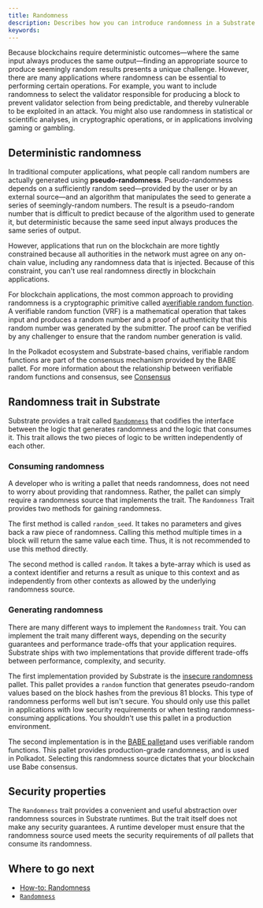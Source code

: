 ```yaml
---
title: Randomness
description: Describes how you can introduce randomness in a Substrate runtime.
keywords:
---
```


Because blockchains require deterministic outcomes—where the same input always produces the same output—finding an appropriate source to produce seemingly random results presents a unique challenge.
However, there are many applications where randomness can be essential to performing certain operations.
For example, you want to include randomness to select the validator responsible for producing a block to prevent validator selection from being predictable, and thereby vulnerable to be exploited in an attack.
You might also use randomness in statistical or scientific analyses, in cryptographic operations, or in applications involving gaming or gambling.

## Deterministic randomness

In traditional computer applications, what people call random numbers are actually generated using **pseudo-randomness**.
Pseudo-randomness depends on a sufficiently random seed—provided by the user or by an external source—and an algorithm that manipulates the seed to generate a series of seemingly-random numbers. 
The result is a pseudo-random number that is difficult to predict because of the algorithm used to generate it, but deterministic because the same seed input always produces the same series of output.

However, applications that run on the blockchain are more tightly constrained because all authorities in the network must agree on any on-chain value, including any randomness data that is injected.
Because of this constraint, you can't use real randomness directly in blockchain applications.

For blockchain applications, the most common approach to providing randomness is a cryptographic primitive called a[verifiable random function](https://en.wikipedia.org/wiki/Verifiable_random_function).
A verifiable random function (VRF) is a mathematical operation that takes input and produces a random number and a proof of authenticity that this random number was generated by the submitter. 
The proof can be verified by any challenger to ensure that the random number generation is valid.

In the Polkadot ecosystem and Substrate-based chains, verifiable random functions are part of the consensus mechanism provided by the BABE pallet. For more information about the relationship between verifiable random functions and consensus, see [Consensus](/fundamentals/consensus/)

## Randomness trait in Substrate

Substrate provides a trait called [`Randomness`](https://paritytech.github.io/substrate/master/frame_support/traits/trait.Randomness.html) that codifies the interface between the logic that generates randomness and the logic that consumes it.
This trait allows the two pieces of logic to be written independently of each other.

### Consuming randomness

A developer who is writing a pallet that needs randomness, does not need to worry about providing that randomness.
Rather, the pallet can simply require a randomness source that implements the trait.
The `Randomness` Trait provides two methods for gaining randomness.

The first method is called `random_seed`.
It takes no parameters and gives back a raw piece of randomness.
Calling this method multiple times in a block will return the same value each time.
Thus, it is not recommended to use this method directly.

The second method is called `random`.
It takes a byte-array which is used as a context identifier and returns a result as unique to this context and as independently from other contexts as allowed by the underlying randomness source.

### Generating randomness

There are many different ways to implement the `Randomness` trait.
You can implement the trait many different ways, depending on the security guarantees and performance trade-offs that your application requires.
Substrate ships with two implementations that provide different trade-offs between performance, complexity, and security.

The first implementation provided by Substrate is the [insecure randomness](https://paritytech.github.io/substrate/master/pallet_insecure_randomness_collective_flip/index.html) pallet.
This pallet provides a `random` function that generates pseudo-random values based on the block hashes from the previous 81 blocks. 
This type of randomness performs well but isn't secure.
You should only use this pallet in applications with low security requirements or when testing randomness-consuming applications.
You shouldn't use this pallet in a production environment.

The second implementation is in the [BABE pallet](https://paritytech.github.io/substrate/master/pallet_babe/index.html)and uses verifiable random functions.
This pallet provides production-grade randomness, and is used in Polkadot.
Selecting this randomness source dictates that your blockchain use Babe consensus.

## Security properties

The `Randomness` trait provides a convenient and useful abstraction over randomness sources in Substrate runtimes.
But the trait itself does not make any security guarantees.
A runtime developer must ensure that the randomness source used meets the security requirements of _all_ pallets that consume its randomness.

## Where to go next

- [How-to: Randomness](/reference/how-to-guides/pallet-design/incorporate-randomness/)
- [`Randomness`](https://paritytech.github.io/substrate/master/frame_support/traits/trait.Randomness.html)
